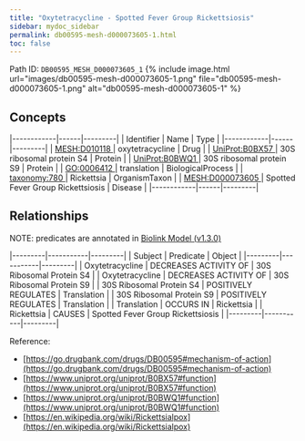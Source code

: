 ```yaml
---
title: "Oxytetracycline - Spotted Fever Group Rickettsiosis"
sidebar: mydoc_sidebar
permalink: db00595-mesh-d000073605-1.html
toc: false 
---
```



Path ID: `DB00595_MESH_D000073605_1`
{% include image.html url="images/db00595-mesh-d000073605-1.png" file="db00595-mesh-d000073605-1.png" alt="db00595-mesh-d000073605-1" %}

## Concepts

|------------|------|---------|
| Identifier | Name | Type    |
|------------|------|---------|
| <a href="https://identifiers.org/MESH:D010118">MESH:D010118 </a> | oxytetracycline | Drug |
| <a href="https://identifiers.org/UniProt:B0BX57">UniProt:B0BX57 </a> | 30S ribosomal protein S4 | Protein |
| <a href="https://identifiers.org/UniProt:B0BWQ1">UniProt:B0BWQ1 </a> | 30S ribosomal protein S9 | Protein |
| <a href="https://identifiers.org/GO:0006412">GO:0006412 </a> | translation | BiologicalProcess |
| <a href="https://identifiers.org/taxonomy:780">taxonomy:780 </a> | Rickettsia | OrganismTaxon |
| <a href="https://identifiers.org/MESH:D000073605">MESH:D000073605 </a> | Spotted Fever Group Rickettsiosis | Disease |
|------------|------|---------|

## Relationships


NOTE: predicates are annotated in <a href="https://github.com/biolink/biolink-model/releases/tag/v1.3.0">Biolink Model (v1.3.0)</a>

|---------|-----------|---------|
| Subject | Predicate | Object  |
|---------|-----------|---------|
| Oxytetracycline | DECREASES ACTIVITY OF | 30S Ribosomal Protein S4 |
| Oxytetracycline | DECREASES ACTIVITY OF | 30S Ribosomal Protein S9 |
| 30S Ribosomal Protein S4 | POSITIVELY REGULATES | Translation |
| 30S Ribosomal Protein S9 | POSITIVELY REGULATES | Translation |
| Translation | OCCURS IN | Rickettsia |
| Rickettsia | CAUSES | Spotted Fever Group Rickettsiosis |
|---------|-----------|---------|

Reference: 
  - [https://go.drugbank.com/drugs/DB00595#mechanism-of-action](https://go.drugbank.com/drugs/DB00595#mechanism-of-action)
  - [https://www.uniprot.org/uniprot/B0BX57#function](https://www.uniprot.org/uniprot/B0BX57#function)
  - [https://www.uniprot.org/uniprot/B0BWQ1#function](https://www.uniprot.org/uniprot/B0BWQ1#function)
  - [https://en.wikipedia.org/wiki/Rickettsialpox](https://en.wikipedia.org/wiki/Rickettsialpox)
